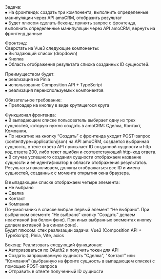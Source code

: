 Задача:  
⦁	На фронтенде: создать три компонента, выполнить определенные манипуляции через API amoCRM, отобразить результат  
⦁	Будет плюсом сделать бекенд: принять запрос с фронтенда, выполнить определенные манипуляции через API amoCRM, вернуть на фронтенд данные

Фронтэнд:  
Сверстать на Vue3 следующие компоненты:  
⦁	Выпадающий список (dropdown)  
⦁	Кнопка  
⦁	Область отображения результата списка созданных ID сущностей. 

Преимуществом будет:  
⦁	реализация на Pinia  
⦁	использование Composition API + TypeScript  
⦁	реализация переиспользуемых компонентов

Обязательное требование:  
⦁	Прелоадер на кнопку в виде крутящегося круга

Функционал фронтенда:  
⦁	В выпадающем списке пользователь выбирает одну из трех сущностей, которую нужно создать в amoCRM: Сделка, Контакт, Компания.  
⦁	По нажатию на кнопку “Создать” с фронтенда уходит POST-запрос (contenttype=application/json) на API amoCRM, создается выбранная сущность, в теле ответа API присылает ID созданной сущности и http код ответа 200, либо текст ошибки и соответствующий http-код ответа.  
⦁	В случае успешного создания сущности отображаем название сущности и её идентификатор в области отображения результатов. Результаты накапливаем, должны отображаться все ID и имена сущностей, созданных с момента открытия окна браузера.

В выпадающем списке отображаем четыре элемента:  
⦁	Не выбрано  
⦁	Сделка  
⦁	Контакт  
⦁	Компания  
По-умолчанию в списке выбран первый элемент “Не выбрано”. При выбранном элементе “Не выбрано” кнопку “Создать” делаем неактивной (на белом фоне). При иных выбранных элементах кнопку делаем активной (на синем фоне).  
Будет плюсом: стек реализации задачи: Vue3 (Composition API + TypeScript), Pinia, Vite, axios

Бекенд: 
Реализовать следующий функционал:  
⦁	Авторизоваться по OAuth2 и получить токен для API  
⦁	Создать запрашиваемую сущность "Сделка", "Контакт" или "Компания" (выбранную на фронте сущность в выпадающем списке) с помощью POST-запроса  
⦁	Отправить в ответе полученный ID сущности
